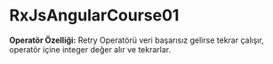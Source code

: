 # RxJsAngularCourse01

**Operatör Özelliği:** Retry Operatörü veri başarısız gelirse tekrar çalışır, operatör içine integer değer alır ve tekrarlar.
